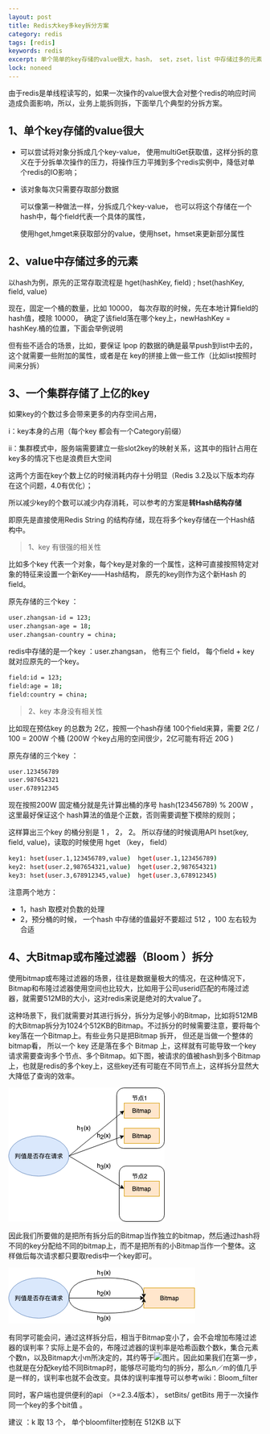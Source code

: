 ```yaml
---
layout: post
title: Redis大key多key拆分方案
category: redis
tags: [redis]
keywords: redis
excerpt: 单个简单的key存储的value很大，hash， set，zset，list 中存储过多的元素（以万为单位），一个集群存储了上亿的key，Key 本身过多也带来了更多的空间占用
lock: noneed
---
```


由于redis是单线程读写的，如果一次操作的value很大会对整个redis的响应时间造成负面影响，所以，业务上能拆则拆，下面举几个典型的分拆方案。

## 1、单个key存储的value很大

- 可以尝试将对象分拆成几个key-value， 使用multiGet获取值，这样分拆的意义在于分拆单次操作的压力，将操作压力平摊到多个redis实例中，降低对单个redis的IO影响；

- 该对象每次只需要存取部分数据

  可以像第一种做法一样，分拆成几个key-value，  也可以将这个存储在一个hash中，每个field代表一个具体的属性，

  使用hget,hmget来获取部分的value，使用hset，hmset来更新部分属性  

## 2、value中存储过多的元素

以hash为例，原先的正常存取流程是  hget(hashKey, field) ; hset(hashKey, field, value)

现在，固定一个桶的数量，比如 10000， 每次存取的时候，先在本地计算field的hash值，模除 10000， 确定了该field落在哪个key上，newHashKey = hashKey.桶的位置，下面会举例说明

但有些不适合的场景，比如，要保证 lpop 的数据的确是最早push到list中去的，这个就需要一些附加的属性，或者是在 key的拼接上做一些工作（比如list按照时间来分拆）

## 3、一个集群存储了上亿的key

如果key的个数过多会带来更多的内存空间占用，

   i：key本身的占用（每个key 都会有一个Category前缀）

   ii：集群模式中，服务端需要建立一些slot2key的映射关系，这其中的指针占用在key多的情况下也是浪费巨大空间

   这两个方面在key个数上亿的时候消耗内存十分明显（Redis 3.2及以下版本均存在这个问题，4.0有优化）；

所以减少key的个数可以减少内存消耗，可以参考的方案是**转Hash结构存储**

即原先是直接使用Redis String 的结构存储，现在将多个key存储在一个Hash结构中。

> 1、key 有很强的相关性

比如多个key 代表一个对象，每个key是对象的一个属性，这种可直接按照特定对象的特征来设置一个新Key——Hash结构， 原先的key则作为这个新Hash 的field。

原先存储的三个key ：

```sh
user.zhangsan-id = 123;  
user.zhangsan-age = 18; 
user.zhangsan-country = china; 
```

redis中存储的是一个key ：user.zhangsan， 他有三个 field， 每个field + key 就对应原先的一个key。

```sh
field:id = 123; 
field:age = 18; 
field:country = china;
```

> 2、key 本身没有相关性

比如现在预估key 的总数为 2亿，按照一个hash存储 100个field来算，需要 2亿 / 100 = 200W 个桶 (200W 个key占用的空间很少，2亿可能有将近 20G )

原先存储的三个key ：

```sh
user.123456789  
user.987654321
user.678912345
```

现在按照200W 固定桶分就是先计算出桶的序号 hash(123456789)  % 200W ， 这里最好保证这个 hash算法的值是个正数，否则需要调整下模除的规则；

这样算出三个key 的桶分别是   1 ， 2， 2。  所以存储的时候调用API   hset(key,  field, value)，读取的时候使用 hget （key， field） 

```sh
key1: hset(user.1,123456789,value)  hget(user.1,123456789)
key2: hset(user.2,987654321,value)  hget(user.2,987654321)
key3: hset(user.3,678912345,value)  hget(user.3,678912345)
```

注意两个地方：

- 1，hash 取模对负数的处理
- 2，预分桶的时候， 一个hash 中存储的值最好不要超过 512 ，100 左右较为合适

## 4、大Bitmap或布隆过滤器（Bloom ）拆分

使用bitmap或布隆过滤器的场景，往往是数据量极大的情况，在这种情况下，Bitmap和布隆过滤器使用空间也比较大，比如用于公司userid匹配的布隆过滤器，就需要512MB的大小，这对redis来说是绝对的大value了。

这种场景下，我们就需要对其进行拆分，拆分为足够小的Bitmap，比如将512MB的大Bitmap拆分为1024个512KB的Bitmap。不过拆分的时候需要注意，要将每个key落在一个Bitmap上。有些业务只是把Bitmap 拆开， 但还是当做一个整体的bitmap看， 所以一个 key 还是落在多个 Bitmap 上，这样就有可能导致一个key请求需要查询多个节点、多个Bitmap。如下图，被请求的值被hash到多个Bitmap上，也就是redis的多个key上，这些key还有可能在不同节点上，这样拆分显然大大降低了查询的效率。

![](\assets\images\2022\redis\bitmap-01.png)

因此我们所要做的是把所有拆分后的Bitmap当作独立的bitmap，然后通过hash将不同的key分配给不同的bitmap上，而不是把所有的小Bitmap当作一个整体。这样做后每次请求都只要取redis中一个key即可。

![](\assets\images\2022\redis\bitmap-02.png)

有同学可能会问，通过这样拆分后，相当于Bitmap变小了，会不会增加布隆过滤器的误判率？实际上是不会的，布隆过滤器的误判率是哈希函数个数k，集合元素个数n，以及Bitmap大小m所决定的，其约等于![图片](https://mmbiz.qpic.cn/mmbiz_png/j65LNUfAhtpuRflkjfqZeVYOg4yCTGpxRsVjiarmfRd1ibOPOwQcLlKISbnSe7KBxkUXmKhciaYJInibodiaAZuOJZQ/640?wx_fmt=png&wxfrom=5&wx_lazy=1&wx_co=1)。因此如果我们在第一步，也就是在分配key给不同Bitmap时，能够尽可能均匀的拆分，那么n／m的值几乎是一样的，误判率也就不会改变。具体的误判率推导可以参考wiki：Bloom_filter

同时，客户端也提供便利的api （>=2.3.4版本）， setBits/ getBits 用于一次操作同一个key的多个bit值 。

建议 ：k 取 13 个， 单个bloomfilter控制在 512KB 以下
